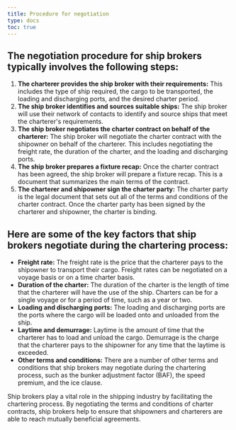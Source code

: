 ```yaml
---
title: Procedure for negotiation 
type: docs
toc: true
---
```


## The negotiation procedure for ship brokers typically involves the following steps:

1. **The charterer provides the ship broker with their requirements:** This includes the type of ship required, the cargo to be transported, the loading and discharging ports, and the desired charter period.
2. **The ship broker identifies and sources suitable ships:** The ship broker will use their network of contacts to identify and source ships that meet the charterer's requirements.
3. **The ship broker negotiates the charter contract on behalf of the charterer:** The ship broker will negotiate the charter contract with the shipowner on behalf of the charterer. This includes negotiating the freight rate, the duration of the charter, and the loading and discharging ports.
4. **The ship broker prepares a fixture recap:** Once the charter contract has been agreed, the ship broker will prepare a fixture recap. This is a document that summarizes the main terms of the contract.
5. **The charterer and shipowner sign the charter party:** The charter party is the legal document that sets out all of the terms and conditions of the charter contract. Once the charter party has been signed by the charterer and shipowner, the charter is binding.

## Here are some of the key factors that ship brokers negotiate during the chartering process:

* **Freight rate:** The freight rate is the price that the charterer pays to the shipowner to transport their cargo. Freight rates can be negotiated on a voyage basis or on a time charter basis.
* **Duration of the charter:** The duration of the charter is the length of time that the charterer will have the use of the ship. Charters can be for a single voyage or for a period of time, such as a year or two.
* **Loading and discharging ports:** The loading and discharging ports are the ports where the cargo will be loaded onto and unloaded from the ship.
* **Laytime and demurrage:** Laytime is the amount of time that the charterer has to load and unload the cargo. Demurrage is the charge that the charterer pays to the shipowner for any time that the laytime is exceeded.
* **Other terms and conditions:** There are a number of other terms and conditions that ship brokers may negotiate during the chartering process, such as the bunker adjustment factor (BAF), the speed premium, and the ice clause.

Ship brokers play a vital role in the shipping industry by facilitating the chartering process. By negotiating the terms and conditions of charter contracts, ship brokers help to ensure that shipowners and charterers are able to reach mutually beneficial agreements.
